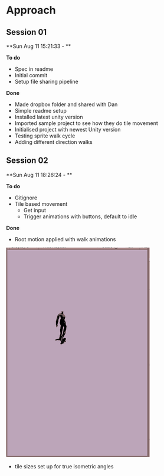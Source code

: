 # Approach

## Session 01

**Sun Aug 11 15:21:33 - **

**To do**
- Spec in readme
- Initial commit
- Setup file sharing pipeline

**Done**
- Made dropbox folder and shared with Dan
- Simple readme setup
- Installed latest unity version
- Imported sample project to see how they do tile movement
- Initialised project with newest Unity version
- Testing sprite walk cycle
- Adding different direction walks

## Session 02

**Sun Aug 11 18:26:24 - **

**To do**
- Gitignore
- Tile based movement
    - Get input
    - Trigger animations with buttons, default to idle 

**Done**
- Root motion applied with walk animations

![wip001](./images/wip001.gif)

- tile sizes set up for true isometric angles